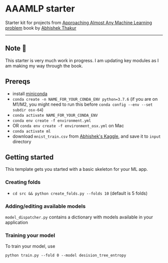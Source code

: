 # AAAMLP starter

Starter kit for projects from [Approaching Almost Any Machine Learning problem](https://github.com/abhishekkrthakur/approachingalmost) book by [Abhishek Thakur](https://github.com/abhishekkrthakur)

---

## Note 👷

This starter is very much work in progress. I am updating key modules as I am making my way through the book.

## Prereqs

- install [miniconda](https://docs.conda.io/en/latest/miniconda.html)
- `conda create -n NAME_FOR_YOUR_CONDA_ENV python=3.7.6` (if you are on M1/M2, you might need to run this before `conda config --env --set subdir osx-64`)
- `conda activate NAME_FOR_YOUR_CONDA_ENV`
- `conda env create -f environment.yml`
- OR `conda env create -f environment_osx.yml` on Mac
- `conda activate ml`
- download `mnist_train.csv` from [Abhishek's Kaggle](https://www.kaggle.com/datasets/abhishek/aaamlp), and save it to `input` directory

## Getting started

This template gets you started with a basic skeleton for your ML app.

### Creating folds

- `cd src && python create_folds.py --folds 10` (default is 5 folds)

### Adding/editing available models

`model_dispatcher.py` contains a dictionary with models available in your application

### Training your model

To train your model, use 

`python train.py --fold 0 --model desision_tree_entropy`
